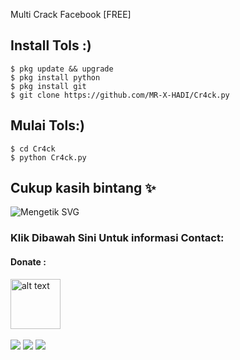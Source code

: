 Multi Crack Facebook [FREE]


##   Install Tols :)
```
$ pkg update && upgrade  
$ pkg install python
$ pkg install git
$ git clone https://github.com/MR-X-HADI/Cr4ck.py
```
##   Mulai Tols:)
```
$ cd Cr4ck
$ python Cr4ck.py
```
## Cukup kasih bintang ✨ 
![Mengetik SVG](https://readme-typing-svg.herokuapp.com?lines=Selamat+Bersenang-senang....!+) 
<h3 align="left">Klik Dibawah Sini Untuk informasi Contact:</h3>

#### Donate :

<a href="https://sociabuzz.com/123345/tribe"><img src="https://upload.wikimedia.org/wikipedia/commons/7/72/Logo_dana_blue.svg" alt="alt text" width="80" height="80"></a> &nbsp;&nbsp;

[![](https://img.shields.io/badge/Github-black?logo=Github&logoColor=black&labelColor=white)](https://github.com/MR-X-HADI)
[![](https://img.shields.io/badge/Facebook-blue?logo=Facebook&logoColor=blue&labelColor=white)](https://www.facebook.com/profile.php?id=100054222010368)
[![](https://img.shields.io/badge/Whatsapp-CHAT-red?logo=Whatsapp&logoColor=Brightgreen&labelColor=white)](https://wa.me/6285362211672?text=Assalamualikum+bang+hadi)
